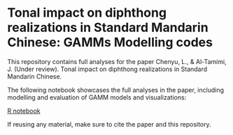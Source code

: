# Tonal impact on diphthong realizations in Standard Mandarin Chinese: GAMMs Modelling codes 

This repository contains full analyses for the paper Chenyu, L., & Al-Tamimi, J. (Under review). Tonal impact on diphthong realizations in Standard Mandarin Chinese.

The following notebook showcases the full analyses in the paper, including modelling and evaluation of GAMM models and visualizations:

[R notebook](https://chenyuliudp.github.io/GAMMs_diphthong_mandarin/output_notebook.nb.html)

If reusing any material, make sure to cite the paper and this repository.


